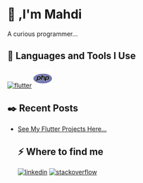 <h1>👋 ,I'm Mahdi</h1>
<p>A curious programmer...</p>
<h2>🚀 Languages and Tools I Use</h2>
<p><a target="_blank" href="https://www.vectorlogo.zone/logos/flutterio/flutterio-icon.svg" style="display: inline-block;"><img src="https://www.vectorlogo.zone/logos/flutterio/flutterio-icon.svg" alt="flutter" width="42" height="42" /></a>
<a target="_blank" href="https://raw.githubusercontent.com/devicons/devicon/master/icons/php/php-original.svg" style="display: inline-block;"><img src="https://raw.githubusercontent.com/devicons/devicon/master/icons/php/php-original.svg" alt="php" width="42" height="42" /></a></p>
<h2>✒️ Recent Posts</h2>
<ul>
<li><a target="_blank" href="https://drive.google.com/file/d/15gWi3BZrKRNCXYCS3wloiLbiXT0B5Oqh/view?usp=sharing">See My Flutter Projects Here...</a></li>
<h2>⚡️ Where to find me</h2>
<p><a target="_blank" href="https://linkedin.com/in/mahdivalipoor" style="display: inline-block;"><img src="https://img.shields.io/badge/linkedin-logo?style=for-the-badge&logo=linkedin&logoColor=white&color=%230a77b6" alt="linkedin" /></a>
<a target="_blank" href="https://stackoverflow.com/users/13221882" style="display: inline-block;"><img src="https://img.shields.io/badge/stackoverflow-logo?style=for-the-badge&logo=stackoverflow&logoColor=white&color=%23cc0000" alt="stackoverflow" /></a></p>
